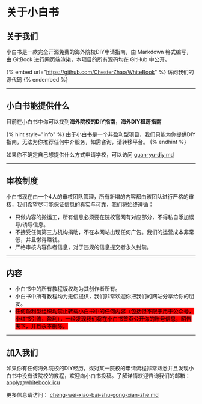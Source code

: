 # 关于小白书



## 关于我们

小白书是一款完全开源免费的海外院校DIY申请指南，由 Markdown 格式编写，由 GitBook 进行网页端渲染，本项目的所有源码均在 GitHub 中公开。

{% embed url="https://github.com/ChesterZhao/WhiteBook" %}
访问我们的源代码
{% endembed %}

***

## 小白书能提供什么

目前在小白书中你可以找到**海外院校的DIY指南**，**海外DIY租房指南**

{% hint style="info" %}
由于小白书是一个非盈利型项目，我们只能为你提供DIY指南，无法为你推荐任何中介服务，如需咨询，请转移平台。
{% endhint %}

如果你不确定自己想提供什么方式申请学校，可以访问 [guan-yu-diy.md](guan-yu-diy.md "mention")

***

## 审核制度

小白书现在由一个4人的审核团队管理，所有新增的内容都由该团队进行严格的审核，我们希望尽可能保证信息的真实与可靠，我们将始终遵循：

* 只做内容的搬运工，所有信息必须要在院校官网有对应部分，不得私自添加误导/诱导信息。
* 不接受任何第三方机构捐助，不在本网站出现任何广告。我们的运营成本非常低，并且懒得赚钱。
* 严格审核内容作者信息，对于违规的信息提交者永久封禁。

***

## 内容

* 小白书中的所有教程版权均为其创作者所有。
* 小白书中所有教程均为无偿提供，我们非常欢迎你把我们的网站分享给你的朋友。
* <mark style="background-color:red;">任何盈利型组织均禁止转载小白书中的任何内容（包括但不限于用于公众号，小红书引流，盈利），一经发现我们将在小白书首页公开你的账号信息，昭告天下，并且永不删除。</mark>

***

## 加入我们

如果你有任何海外院校的DIY经历，或对某一院校的申请流程非常熟悉并且发现小白书中没有该院校的教程，欢迎向小白书投稿。了解详情欢迎咨询我们的邮箱：apply@whitebook.icu

更多信息请访问： [cheng-wei-xiao-bai-shu-gong-xian-zhe.md](cheng-wei-xiao-bai-shu-gong-xian-zhe.md "mention")
